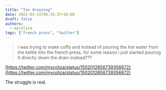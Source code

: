 ```yaml
---
title: "Too draining"
date: 2022-03-11T09:35:37+10:00
draft: false
authors:
  - mycoliza
tags: ["french press", "twitter"]
---
```


> i was trying to make coffy and instead of pouring the hot water from the kettle into the french press, for some reason i just started pouring it directly down the drain instead???

[https://twitter.com/mycoliza/status/1502012656739356672](https://twitter.com/mycoliza/status/1502012656739356672)

The struggle is real.
